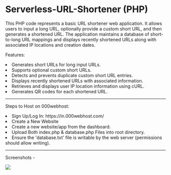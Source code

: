 # Serverless-URL-Shortener (PHP)
This PHP code represents a basic URL shortener web application. It allows users to input a long URL, optionally provide a custom short URL, and then generates a shortened URL. The application maintains a database of short-to-long URL mappings and displays recently shortened URLs along with associated IP locations and creation dates.


Features:

<li>Generates short URLs for long input URLs.

<li>Supports optional custom short URLs.

<li>Detects and prevents duplicate custom short URL entries.

<li>Displays recently shortened URLs with associated information.

<li>Retrieves and displays user IP location information using cURL.

<li>Generates QR codes for each shortened URL.

--------------------------------------------

Steps to Host on 000webhost:

<li>Sign Up/Log In: https://in.000webhost.com/

<li>Create a New Website

<li>Create a new website/app from the dashboard.
<li>Upload Both index.php & database.php Files into root directory.


<li>Ensure the 'database.txt' file is writable by the web server (permissions should allow writing).
  
--------------------------------------------

Screenshots - 

<img src="https://i.imgur.com/SYvdars.png">
